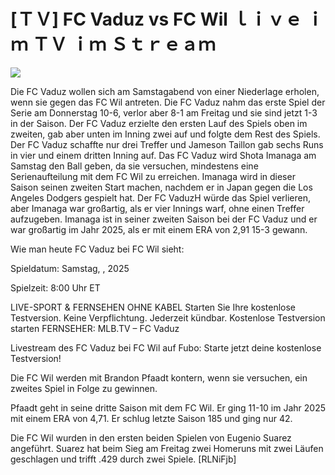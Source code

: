 # [ＴＶ] FC Vaduz vs FC Wil ｌｉｖｅ ｉｍ ＴＶ ｉｍ Ｓｔｒｅａｍ  
  
  
[![](https://i.imgur.com/qSNzIqt.png)](https://movie.rssnews.media/yYpIkCXFs.php)  
  
Die FC Vaduz wollen sich am Samstagabend von einer Niederlage erholen, wenn sie gegen das FC Wil antreten. Die FC Vaduz nahm das erste Spiel der Serie am Donnerstag 10-6, verlor aber 8-1 am Freitag und sie sind jetzt 1-3 in der Saison. Der FC Vaduz erzielte den ersten Lauf des Spiels oben im zweiten, gab aber unten im Inning zwei auf und folgte dem Rest des Spiels. Der FC Vaduz schaffte nur drei Treffer und Jameson Taillon gab sechs Runs in vier und einem dritten Inning auf. Das FC Vaduz wird Shota Imanaga am Samstag den Ball geben, da sie versuchen, mindestens eine Serienaufteilung mit dem FC Wil zu erreichen. Imanaga wird in dieser Saison seinen zweiten Start machen, nachdem er in Japan gegen die Los Angeles Dodgers gespielt hat. Der FC VaduzH würde das Spiel verlieren, aber Imanaga war großartig, als er vier Innings warf, ohne einen Treffer aufzugeben. Imanaga ist in seiner zweiten Saison bei der FC Vaduz und er war großartig im Jahr 2025, als er mit einem ERA von 2,91 15-3 gewann.

Wie man heute FC Vaduz bei FC Wil sieht:

Spieldatum: Samstag, , 2025

Spielzeit: 8:00 Uhr ET

LIVE-SPORT & FERNSEHEN OHNE KABEL
Starten Sie Ihre kostenlose Testversion. Keine Verpflichtung. Jederzeit kündbar.
Kostenlose Testversion starten
FERNSEHER: MLB.TV – FC Vaduz

Livestream des FC Vaduz bei FC Wil auf Fubo: Starte jetzt deine kostenlose Testversion!

Die FC Wil werden mit Brandon Pfaadt kontern, wenn sie versuchen, ein zweites Spiel in Folge zu gewinnen.

Pfaadt geht in seine dritte Saison mit dem FC Wil. Er ging 11-10 im Jahr 2025 mit einem ERA von 4,71. Er schlug letzte Saison 185 und ging nur 42.

Die FC Wil wurden in den ersten beiden Spielen von Eugenio Suarez angeführt. Suarez hat beim Sieg am Freitag zwei Homeruns mit zwei Läufen geschlagen und trifft .429 durch zwei Spiele. [RLNiFjb]